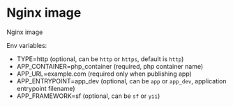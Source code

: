 # Nginx image

Nginx image

Env variables:
 - TYPE=http (optional, can be `http` or `https`, default is `http`)
 - APP_CONTAINER=php_container (required, php container name)
 - APP_URL=example.com (required only when publishing app)
 - APP_ENTRYPOINT=app_dev (optional, can be `app` or `app_dev`, application entrypoint filename)
 - APP_FRAMEWORK=sf (optional, can be `sf` or `yii`)

